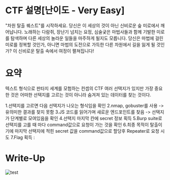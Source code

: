 # CTF 설명[난이도 - Very Easy]

"차원 탈출 퀘스트"를 시작하세요. 당신은 이 세상의 것이 아닌 신비로운 숲 미로에서 깨어납니다. 노래하는 다람쥐, 장난기 넘치는 요정, 심술궂은 마법사들과 함께 기발한 미로를 탐색하며 다른 세상의 놀라운 일들을 마주하게 될지도 모릅니다. 당신은 마법에 걸린 미로를 정복할 것인가, 아니면 마법의 도전으로 가득한 다른 차원에서 길을 잃게 될 것인가? 이 신비로운 탈출 속에서 여정이 펼쳐집니다!

# 요약

텍스트 형식으로 판타지 세계를 모험하는 컨셉의 CTF
여러 선택지가 있지만 가장 중요한 것은 어떠한 선택지를 고르는 것이 아니라
숨겨져 있는 데이터를 찾는 것이다.

1.선택지를 고르면 다음 선택지가 나오는 형식임을 확인
2.nmap, gobuster를 사용 -> 유의미한 결과를 찾지 못함
3.JS 코드를 읽어가며 새로운 엔드포인트를 찾음 -> 선택지가 단계별로 모여있음을 확인 4.선택지 마지막 칸에 secret 정보 획득
5.Burp suite로 선택지를 고를 때 마다 command값으로 요청이 가는 것을 확인 6.최종 목적이 탈출이기에 마지막 선택지에 적힌 secret 값을 command값으로 할당후 Repeater로 요청 시도
7.Flag 획득 :

# Write-Up

![test](~/Pictures/Screenshot_2025-08-08_17_46_57.png)
